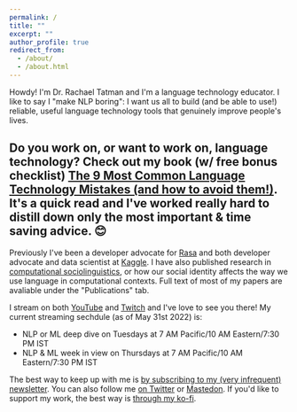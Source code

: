 ```yaml
---
permalink: /
title: ""
excerpt: ""
author_profile: true
redirect_from: 
  - /about/
  - /about.html
---
```

Howdy! I'm Dr. Rachael Tatman and I'm a language technology educator. I like to say I "make NLP boring": I want us all to build (and be able to use!) reliable, useful language technology tools that genuinely improve people's lives.

## Do you work on, or want to work on, language technology? Check out my book (w/ free bonus checklist) [The 9 Most Common Language Technology Mistakes (and how to avoid them!)](https://ko-fi.com/s/ba37783585). It's a quick read and I've worked really hard to distill down only the most important & time saving advice. 😊

Previously I've been a developer advocate for [Rasa](https://rasa.com/) and both developer advocate and data scientist at [Kaggle](https://www.kaggle.com/rtatman). I have also published research in [computational sociolinguistics](https://makingnoiseandhearingthings.com/2017/06/13/what-is-computational-sociolinguistics-and-whos-doing-it/), or how our social identity affects the way we use language in computational contexts. Full text of most of my papers are avaliable under the "Publications" tab.

I stream on both [YouTube](https://www.youtube.com/c/RachaelTatmanNLP) and [Twitch](https://www.twitch.tv/rctatman/)  and I've love to see you there! My current streaming sechdule (as of May 31st 2022) is: 

- NLP or ML deep dive on Tuesdays at 7 AM Pacific/10 AM Eastern/7:30 PM IST
- NLP & ML week in view on Thursdays at 7 AM Pacific/10 AM Eastern/7:30 PM IST

The best way to keep up with me is [by subscribing to my (very infrequent) newsletter](https://tinyletter.com/rctatman). You can also follow me [on Twitter](https://twitter.com/rctatman) or [Mastedon](https://mastodon.rctatman.com/@rctatman). If you'd like to support my work, the best way is [through my ko-fi](https://ko-fi.com/rctatman/tiers).
